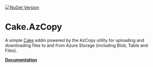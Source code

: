 [![NuGet Version](https://img.shields.io/nuget/v/Cake.AzCopy.svg)](https://www.nuget.org/packages/Cake.AzCopy)

# Cake.AzCopy
A simple [Cake](https://github.com/cake-build/cake) addin powered by the AzCopy utility for uploading and downloading files to and from Azure Storage (including Blob, Table and Files).

**[Documentation](https://agc93.github.io/Cake.AzCopy/)**
